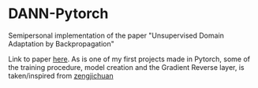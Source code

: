 # DANN-Pytorch
Semipersonal implementation of the paper "Unsupervised Domain Adaptation by Backpropagation"

[](https://camo.githubusercontent.com/ab629556bb61a4de74baf9004a2c0ce49669351c460da4bf209711a43f9780c9/68747470733a2f2f73312e617831782e636f6d2f323031382f30312f31322f70384b5479442e6d642e6a7067)

Link to paper [here](https://arxiv.org/pdf/1409.7495.pdf).
As is one of my first projects made in Pytorch, some of the training procedure, model creation and the Gradient Reverse layer, is taken/inspired from [zengjichuan](https://github.com/zengjichuan/DANN)
